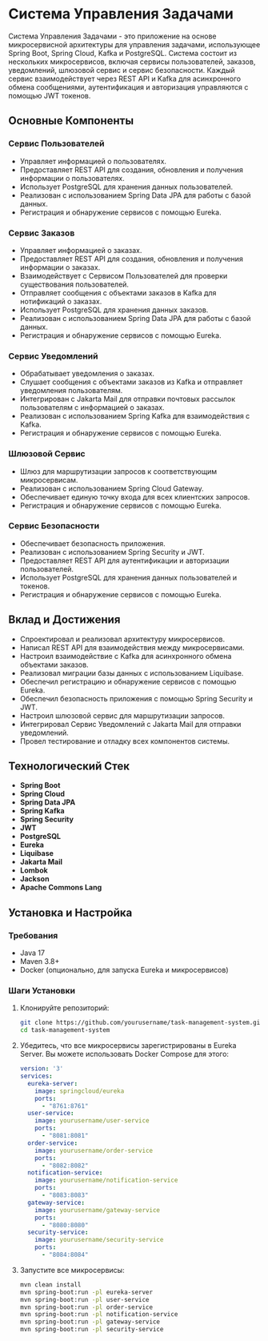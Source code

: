 # Система Управления Задачами

Система Управления Задачами - это приложение на основе микросервисной архитектуры для управления задачами, использующее Spring Boot, Spring Cloud, Kafka и PostgreSQL. Система состоит из нескольких микросервисов, включая сервисы пользователей, заказов, уведомлений, шлюзовой сервис и сервис безопасности. Каждый сервис взаимодействует через REST API и Kafka для асинхронного обмена сообщениями, аутентификация и авторизация управляются с помощью JWT токенов.

## Основные Компоненты

### Сервис Пользователей
- Управляет информацией о пользователях.
- Предоставляет REST API для создания, обновления и получения информации о пользователях.
- Использует PostgreSQL для хранения данных пользователей.
- Реализован с использованием Spring Data JPA для работы с базой данных.
- Регистрация и обнаружение сервисов с помощью Eureka.

### Сервис Заказов
- Управляет информацией о заказах.
- Предоставляет REST API для создания, обновления и получения информации о заказах.
- Взаимодействует с Сервисом Пользователей для проверки существования пользователей.
- Отправляет сообщения с объектами заказов в Kafka для нотификаций о заказах.
- Использует PostgreSQL для хранения данных заказов.
- Реализован с использованием Spring Data JPA для работы с базой данных.
- Регистрация и обнаружение сервисов с помощью Eureka.

### Сервис Уведомлений
- Обрабатывает уведомления о заказах.
- Слушает сообщения с объектами заказов из Kafka и отправляет уведомления пользователям.
- Интегрирован с Jakarta Mail для отправки почтовых рассылок пользователям с информацией о заказах.
- Реализован с использованием Spring Kafka для взаимодействия с Kafka.
- Регистрация и обнаружение сервисов с помощью Eureka.

### Шлюзовой Сервис
- Шлюз для маршрутизации запросов к соответствующим микросервисам.
- Реализован с использованием Spring Cloud Gateway.
- Обеспечивает единую точку входа для всех клиентских запросов.
- Регистрация и обнаружение сервисов с помощью Eureka.

### Сервис Безопасности
- Обеспечивает безопасность приложения.
- Реализован с использованием Spring Security и JWT.
- Предоставляет REST API для аутентификации и авторизации пользователей.
- Использует PostgreSQL для хранения данных пользователей и токенов.
- Регистрация и обнаружение сервисов с помощью Eureka.

## Вклад и Достижения
- Спроектировал и реализовал архитектуру микросервисов.
- Написал REST API для взаимодействия между микросервисами.
- Настроил взаимодействие с Kafka для асинхронного обмена объектами заказов.
- Реализовал миграции базы данных с использованием Liquibase.
- Обеспечил регистрацию и обнаружение сервисов с помощью Eureka.
- Обеспечил безопасность приложения с помощью Spring Security и JWT.
- Настроил шлюзовой сервис для маршрутизации запросов.
- Интегрировал Сервис Уведомлений с Jakarta Mail для отправки уведомлений.
- Провел тестирование и отладку всех компонентов системы.

## Технологический Стек
- **Spring Boot**
- **Spring Cloud**
- **Spring Data JPA**
- **Spring Kafka**
- **Spring Security**
- **JWT**
- **PostgreSQL**
- **Eureka**
- **Liquibase**
- **Jakarta Mail**
- **Lombok**
- **Jackson**
- **Apache Commons Lang**

## Установка и Настройка

### Требования
- Java 17
- Maven 3.8+
- Docker (опционально, для запуска Eureka и микросервисов)

### Шаги Установки
1. Клонируйте репозиторий:
    ```bash
    git clone https://github.com/yourusername/task-management-system.git
    cd task-management-system
    ```

2. Убедитесь, что все микросервисы зарегистрированы в Eureka Server. Вы можете использовать Docker Compose для этого:
    ```yaml
    version: '3'
    services:
      eureka-server:
        image: springcloud/eureka
        ports:
          - "8761:8761"
      user-service:
        image: yourusername/user-service
        ports:
          - "8081:8081"
      order-service:
        image: yourusername/order-service
        ports:
          - "8082:8082"
      notification-service:
        image: yourusername/notification-service
        ports:
          - "8083:8083"
      gateway-service:
        image: yourusername/gateway-service
        ports:
          - "8080:8080"
      security-service:
        image: yourusername/security-service
        ports:
          - "8084:8084"
    ```

3. Запустите все микросервисы:
    ```bash
    mvn clean install
    mvn spring-boot:run -pl eureka-server
    mvn spring-boot:run -pl user-service
    mvn spring-boot:run -pl order-service
    mvn spring-boot:run -pl notification-service
    mvn spring-boot:run -pl gateway-service
    mvn spring-boot:run -pl security-service
    ```

